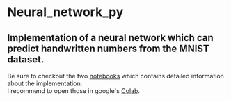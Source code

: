 # Neural_network_py
## Implementation of a neural network which can predict handwritten numbers from the MNIST dataset.
Be sure to checkout the two <a href="Neural_network.ipynb">notebooks</a> which contains detailed information about the implementation. <br>
I recommend to open those in google's <a href="https://colab.research.google.com/">Colab</a>.


